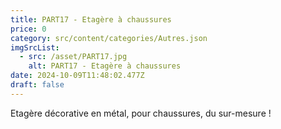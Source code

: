 ```yaml
---
title: PART17 - Etagère à chaussures
price: 0
category: src/content/categories/Autres.json
imgSrcList:
  - src: /asset/PART17.jpg
    alt: PART17 - Etagère à chaussures
date: 2024-10-09T11:48:02.477Z
draft: false
---
```


Etagère décorative en métal, pour chaussures, du sur-mesure !
